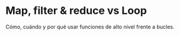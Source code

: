 # Map, filter & reduce vs Loop

Cómo, cuándo y por qué usar funciones de alto nivel frente a bucles.
